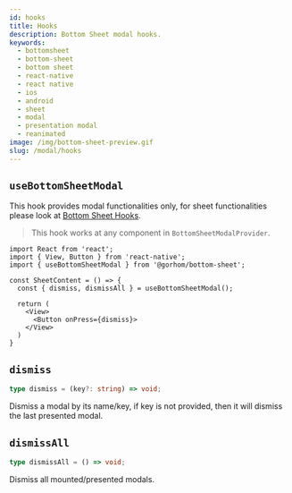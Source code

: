 ```yaml
---
id: hooks
title: Hooks
description: Bottom Sheet modal hooks.
keywords:
  - bottomsheet
  - bottom-sheet
  - bottom sheet
  - react-native
  - react native
  - ios
  - android
  - sheet
  - modal
  - presentation modal
  - reanimated
image: /img/bottom-sheet-preview.gif
slug: /modal/hooks
---
```


## `useBottomSheetModal`

This hook provides modal functionalities only, for sheet functionalities please look at [Bottom Sheet Hooks](../hooks).

> This hook works at any component in `BottomSheetModalProvider`.

```tsx
import React from 'react';
import { View, Button } from 'react-native';
import { useBottomSheetModal } from '@gorhom/bottom-sheet';

const SheetContent = () => {
  const { dismiss, dismissAll } = useBottomSheetModal();

  return (
    <View>
      <Button onPress={dismiss}>
    </View>
  )
}
```

## `dismiss`

```ts
type dismiss = (key?: string) => void;
```

Dismiss a modal by its name/key, if key is not provided, then it will dismiss the last presented modal.

## `dismissAll`

```ts
type dismissAll = () => void;
```

Dismiss all mounted/presented modals.
